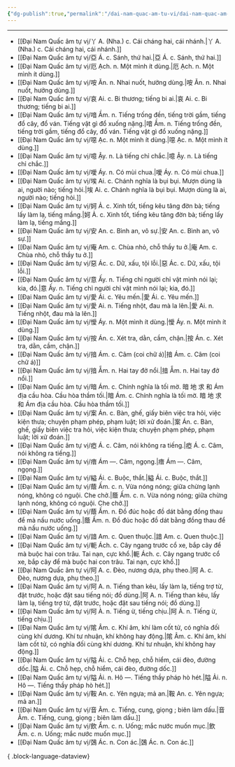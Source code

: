 ```yaml
---
{"dg-publish":true,"permalink":"/dai-nam-quac-am-tu-vi/dai-nam-quac-am-tu-vi-a/","contentClasses":"list-cards","created":"2025-08-15T16:06:22.547+07:00"}
---
```


---

- [[Đại Nam Quấc âm tự vị/丫 A. (Nha.) c. Cái cháng hai, cái nhánh.\|丫 A. (Nha.) c. Cái cháng hai, cái nhánh.]]
- [[Đại Nam Quấc âm tự vị/亞 Á. c. Sánh, thứ hai.\|亞 Á. c. Sánh, thứ hai.]]
- [[Đại Nam Quấc âm tự vị/厄 Ạch. n. Một mình ít dùng.\|厄 Ạch. n. Một mình ít dùng.]]
- [[Đại Nam Quấc âm tự vị/咹 Ăn. n. Nhai nuốt, hưởng dùng.\|咹 Ăn. n. Nhai nuốt, hưởng dùng.]]
- [[Đại Nam Quấc âm tự vị/哀 Ai. c. Bi thương; tiếng bi ai.\|哀 Ai. c. Bi thương; tiếng bi ai.]]
- [[Đại Nam Quấc âm tự vị/喑 Ầm. n. Tiếng trống đền, tiếng trời gầm, tiếng đổ cây, đổ ván. Tiếng vật gì đổ xuống nặng.\|喑 Ầm. n. Tiếng trống đền, tiếng trời gầm, tiếng đổ cây, đổ ván. Tiếng vật gì đổ xuống nặng.]]
- [[Đại Nam Quấc âm tự vị/噁 Ạc. n. Một mình ít dùng.\|噁 Ạc. n. Một mình ít dùng.]]
- [[Đại Nam Quấc âm tự vị/噫 Ậy. n. Là tiếng chỉ chắc.\|噫 Ậy. n. Là tiếng chỉ chắc.]]
- [[Đại Nam Quấc âm tự vị/噯 Áy. n. Có mùi chua.\|噯 Áy. n. Có mùi chua.]]
- [[Đại Nam Quấc âm tự vị/埃 Ai. c. Chánh nghĩa là bụi bụi. Mượn dùng là ai, người nào; tiếng hỏi.\|埃 Ai. c. Chánh nghĩa là bụi bụi. Mượn dùng là ai, người nào; tiếng hỏi.]]
- [[Đại Nam Quấc âm tự vị/妸 Ả. c. Xinh tốt, tiếng kêu tâng đờn bà; tiếng lấy làm lạ, tiếng mầng.\|妸 Ả. c. Xinh tốt, tiếng kêu tâng đờn bà; tiếng lấy làm lạ, tiếng mầng.]]
- [[Đại Nam Quấc âm tự vị/安 An. c. Bình an, vô sự.\|安 An. c. Bình an, vô sự.]]
- [[Đại Nam Quấc âm tự vị/庵 Am. c. Chùa nhỏ, chỗ thầy tu ở.\|庵 Am. c. Chùa nhỏ, chỗ thầy tu ở.]]
- [[Đại Nam Quấc âm tự vị/惡 Ác. c. Dữ, xấu, tội lỗi.\|惡 Ác. c. Dữ, xấu, tội lỗi.]]
- [[Đại Nam Quấc âm tự vị/意 Ấy. n. Tiếng chỉ người chỉ vật mình nói lại; kia, đó.\|意 Ấy. n. Tiếng chỉ người chỉ vật mình nói lại; kia, đó.]]
- [[Đại Nam Quấc âm tự vị/愛 Ái. c. Yêu mến.\|愛 Ái. c. Yêu mến.]]
- [[Đại Nam Quấc âm tự vị/愛 Ai. n. Tiếng nhột, đau mà la lên.\|愛 Ai. n. Tiếng nhột, đau mà la lên.]]
- [[Đại Nam Quấc âm tự vị/懓 Áy. n. Một mình ít dùng.\|懓 Áy. n. Một mình ít dùng.]]
- [[Đại Nam Quấc âm tự vị/按 Án. c. Xét tra, dằn, cầm, chận.\|按 Án. c. Xét tra, dằn, cầm, chận.]]
- [[Đại Nam Quấc âm tự vị/揞 Ám. c. Câm (coi chữ á)\|揞 Ám. c. Câm (coi chữ á)]]
- [[Đại Nam Quấc âm tự vị/揞 Ẵm. n. Hai tay đở nổi.\|揞 Ẵm. n. Hai tay đở nổi.]]
- [[Đại Nam Quấc âm tự vị/暗 Ám. c. Chính nghĩa là tối mờ. 暗 地 求 和 Ám địa cầu hòa. Cầu hòa thầm tối.\|暗 Ám. c. Chính nghĩa là tối mờ. 暗 地 求 和 Ám địa cầu hòa. Cầu hòa thầm tối.]]
- [[Đại Nam Quấc âm tự vị/案 Án. c. Bàn, ghế, giấy biên việc tra hỏi, việc kiện thưa; chuyện phạm phép, phạm luật; lời xử đoán.\|案 Án. c. Bàn, ghế, giấy biên việc tra hỏi, việc kiện thưa; chuyện phạm phép, phạm luật; lời xử đoán.]]
- [[Đại Nam Quấc âm tự vị/瘂 Á. c. Câm, nói không ra tiếng.\|瘂 Á. c. Câm, nói không ra tiếng.]]
- [[Đại Nam Quấc âm tự vị/瘖 Ám ―. Câm, ngọng.\|瘖 Ám ―. Câm, ngọng.]]
- [[Đại Nam Quấc âm tự vị/縊 Ái. c. Buộc, thắt.\|縊 Ái. c. Buộc, thắt.]]
- [[Đại Nam Quấc âm tự vị/蔭 Ấm. c. n. Vừa nóng nóng; giữa chừng lạnh nóng, không có nguội. Che chở.\|蔭 Ấm. c. n. Vừa nóng nóng; giữa chừng lạnh nóng, không có nguội. Che chở.]]
- [[Đại Nam Quấc âm tự vị/蔭 Ấm. n. Đồ đúc hoặc đồ dát bằng đồng thau để mà nấu nước uống.\|蔭 Ấm. n. Đồ đúc hoặc đồ dát bằng đồng thau để mà nấu nước uống.]]
- [[Đại Nam Quấc âm tự vị/諳 Am. c. Quen thuộc.\|諳 Am. c. Quen thuộc.]]
- [[Đại Nam Quấc âm tự vị/軛 Ách. c. Cây ngang trước cổ xe, bắp cây để mà buộc hai con trâu. Tai nạn, cực khổ.\|軛 Ách. c. Cây ngang trước cổ xe, bắp cây để mà buộc hai con trâu. Tai nạn, cực khổ.]]
- [[Đại Nam Quấc âm tự vị/阿 A. c. Đèo, nương dựa, phụ theo.\|阿 A. c. Đèo, nương dựa, phụ theo.]]
- [[Đại Nam Quấc âm tự vị/阿 A. n. Tiếng than kêu, lấy làm lạ, tiếng trợ từ, đặt trước, hoặc đặt sau tiếng nói; đồ dùng.\|阿 A. n. Tiếng than kêu, lấy làm lạ, tiếng trợ từ, đặt trước, hoặc đặt sau tiếng nói; đồ dùng.]]
- [[Đại Nam Quấc âm tự vị/阿 À. n. Tiếng ừ, tiếng chịu.\|阿 À. n. Tiếng ừ, tiếng chịu.]]
- [[Đại Nam Quấc âm tự vị/隂 Âm. c. Khí âm, khí làm cốt tử, có nghĩa đối cùng khí dương. Khí tư nhuận, khí không hay động.\|隂 Âm. c. Khí âm, khí làm cốt tử, có nghĩa đối cùng khí dương. Khí tư nhuận, khí không hay động.]]
- [[Đại Nam Quấc âm tự vị/隘 Ải. c. Chỗ hẹp, chỗ hiểm, cái đèo, đường dốc.\|隘 Ải. c. Chỗ hẹp, chỗ hiểm, cái đèo, đường dốc.]]
- [[Đại Nam Quấc âm tự vị/隘 Ải. n. Hô —. Tiếng thầy pháp hò hét.\|隘 Ải. n. Hô —. Tiếng thầy pháp hò hét.]]
- [[Đại Nam Quấc âm tự vị/鞍 An. c. Yên ngựa; mả an.\|鞍 An. c. Yên ngựa; mả an.]]
- [[Đại Nam Quấc âm tự vị/音 Âm. c. Tiếng, cung, giọng ; biên làm dấu.\|音 Âm. c. Tiếng, cung, giọng ; biên làm dấu.]]
- [[Đại Nam Quấc âm tự vị/飲 Ẩm. c. n. Uống; mắc nước muốn mục.\|飲 Ẩm. c. n. Uống; mắc nước muốn mục.]]
- [[Đại Nam Quấc âm tự vị/鵶 Ác. n. Con ác.\|鵶 Ác. n. Con ác.]]

{ .block-language-dataview}
